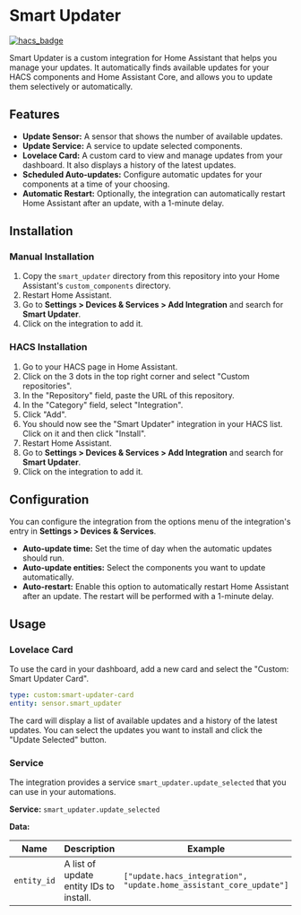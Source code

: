 # Smart Updater

[![hacs_badge](https://img.shields.io/badge/HACS-Default-orange.svg)](https://github.com/hacs/integration)

Smart Updater is a custom integration for Home Assistant that helps you manage your updates. It automatically finds available updates for your HACS components and Home Assistant Core, and allows you to update them selectively or automatically.

## Features

-   **Update Sensor:** A sensor that shows the number of available updates.
-   **Update Service:** A service to update selected components.
-   **Lovelace Card:** A custom card to view and manage updates from your dashboard. It also displays a history of the latest updates.
-   **Scheduled Auto-updates:** Configure automatic updates for your components at a time of your choosing.
-   **Automatic Restart:** Optionally, the integration can automatically restart Home Assistant after an update, with a 1-minute delay.

## Installation

### Manual Installation

1.  Copy the `smart_updater` directory from this repository into your Home Assistant's `custom_components` directory.
2.  Restart Home Assistant.
3.  Go to **Settings > Devices & Services > Add Integration** and search for **Smart Updater**.
4.  Click on the integration to add it.

### HACS Installation

1.  Go to your HACS page in Home Assistant.
2.  Click on the 3 dots in the top right corner and select "Custom repositories".
3.  In the "Repository" field, paste the URL of this repository.
4.  In the "Category" field, select "Integration".
5.  Click "Add".
6.  You should now see the "Smart Updater" integration in your HACS list. Click on it and then click "Install".
7.  Restart Home Assistant.
8.  Go to **Settings > Devices & Services > Add Integration** and search for **Smart Updater**.
9.  Click on the integration to add it.

## Configuration

You can configure the integration from the options menu of the integration's entry in **Settings > Devices & Services**.

-   **Auto-update time:** Set the time of day when the automatic updates should run.
-   **Auto-update entities:** Select the components you want to update automatically.
-   **Auto-restart:** Enable this option to automatically restart Home Assistant after an update. The restart will be performed with a 1-minute delay.

## Usage

### Lovelace Card

To use the card in your dashboard, add a new card and select the "Custom: Smart Updater Card".

```yaml
type: custom:smart-updater-card
entity: sensor.smart_updater
```

The card will display a list of available updates and a history of the latest updates. You can select the updates you want to install and click the "Update Selected" button.

### Service

The integration provides a service `smart_updater.update_selected` that you can use in your automations.

**Service:** `smart_updater.update_selected`

**Data:**

| Name        | Description                      | Example                               |
|-------------|----------------------------------|---------------------------------------|
| `entity_id` | A list of update entity IDs to install. | `["update.hacs_integration", "update.home_assistant_core_update"]` |
